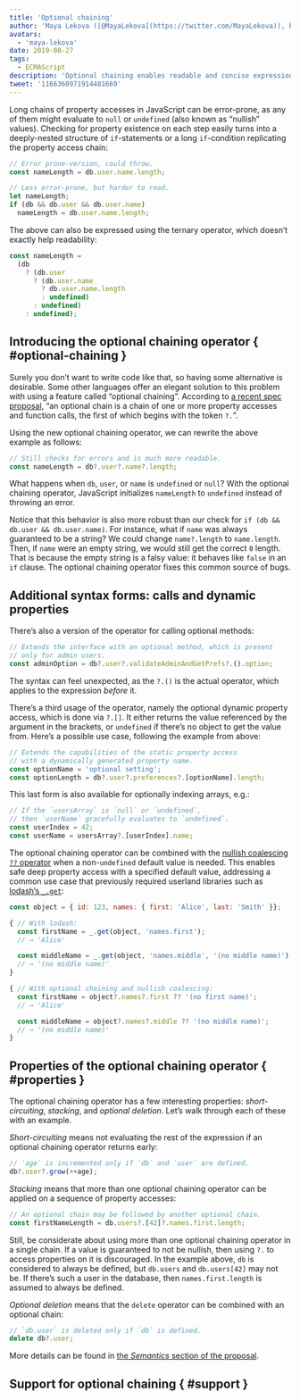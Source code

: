 ```yaml
---
title: 'Optional chaining'
author: 'Maya Lekova ([@MayaLekova](https://twitter.com/MayaLekova)), breaker of optional chains'
avatars:
  - 'maya-lekova'
date: 2019-08-27
tags:
  - ECMAScript
description: 'Optional chaining enables readable and concise expression of property accesses with built-in nullish checking.'
tweet: '1166360971914481669'
---
```

Long chains of property accesses in JavaScript can be error-prone, as any of them might evaluate to `null` or `undefined` (also known as “nullish” values). Checking for property existence on each step easily turns into a deeply-nested structure of `if`-statements or a long `if`-condition replicating the property access chain:

```js
// Error prone-version, could throw.
const nameLength = db.user.name.length;

// Less error-prone, but harder to read.
let nameLength;
if (db && db.user && db.user.name)
  nameLength = db.user.name.length;
```

The above can also be expressed using the ternary operator, which doesn’t exactly help readability:

```js
const nameLength =
  (db
    ? (db.user
      ? (db.user.name
        ? db.user.name.length
        : undefined)
      : undefined)
    : undefined);
```

## Introducing the optional chaining operator { #optional-chaining }

Surely you don’t want to write code like that, so having some alternative is desirable. Some other languages offer an elegant solution to this problem with using a feature called “optional chaining”. According to [a recent spec proposal](https://github.com/tc39/proposal-optional-chaining), “an optional chain is a chain of one or more property accesses and function calls, the first of which begins with the token `?.`”.

Using the new optional chaining operator, we can rewrite the above example as follows:

```js
// Still checks for errors and is much more readable.
const nameLength = db?.user?.name?.length;
```

What happens when `db`, `user`, or `name` is `undefined` or `null`? With the optional chaining operator, JavaScript initializes `nameLength` to `undefined` instead of throwing an error.

Notice that this behavior is also more robust than our check for `if (db && db.user && db.user.name)`. For instance, what if `name` was always guaranteed to be a string? We could change `name?.length` to `name.length`. Then, if `name` were an empty string, we would still get the correct `0` length. That is because the empty string is a falsy value: it behaves like `false` in an `if` clause. The optional chaining operator fixes this common source of bugs.

## Additional syntax forms: calls and dynamic properties

There’s also a version of the operator for calling optional methods:

```js
// Extends the interface with an optional method, which is present
// only for admin users.
const adminOption = db?.user?.validateAdminAndGetPrefs?.().option;
```

The syntax can feel unexpected, as the `?.()` is the actual operator, which applies to the expression _before_ it.

There’s a third usage of the operator, namely the optional dynamic property access, which is done via `?.[]`. It either returns the value referenced by the argument in the brackets, or `undefined` if there’s no object to get the value from. Here’s a possible use case, following the example from above:

```js
// Extends the capabilities of the static property access
// with a dynamically generated property name.
const optionName = 'optional setting';
const optionLength = db?.user?.preferences?.[optionName].length;
```

This last form is also available for optionally indexing arrays, e.g.:

```js
// If the `usersArray` is `null` or `undefined`,
// then `userName` gracefully evaluates to `undefined`.
const userIndex = 42;
const userName = usersArray?.[userIndex].name;
```

The optional chaining operator can be combined with the [nullish coalescing `??` operator](https://v8.dev/features/nullish-coalescing) when a non-`undefined` default value is needed. This enables safe deep property access with a specified default value, addressing a common use case that previously required userland libraries such as [lodash’s `_.get`](https://lodash.dev/docs/4.17.15#get):

```js
const object = { id: 123, names: { first: 'Alice', last: 'Smith' }};

{ // With lodash:
  const firstName = _.get(object, 'names.first');
  // → 'Alice'

  const middleName = _.get(object, 'names.middle', '(no middle name)');
  // → '(no middle name)'
}

{ // With optional chaining and nullish coalescing:
  const firstName = object?.names?.first ?? '(no first name)';
  // → 'Alice'

  const middleName = object?.names?.middle ?? '(no middle name)';
  // → '(no middle name)'
}
```

## Properties of the optional chaining operator { #properties }

The optional chaining operator has a few interesting properties: _short-circuiting_, _stacking_, and _optional deletion_. Let’s walk through each of these with an example.

_Short-circuiting_ means not evaluating the rest of the expression if an optional chaining operator returns early:

```js
// `age` is incremented only if `db` and `user` are defined.
db?.user?.grow(++age);
```

_Stacking_ means that more than one optional chaining operator can be applied on a sequence of property accesses:

```js
// An optional chain may be followed by another optional chain.
const firstNameLength = db.users?.[42]?.names.first.length;
```

Still, be considerate about using more than one optional chaining operator in a single chain. If a value is guaranteed to not be nullish, then using `?.` to access properties on it is discouraged. In the example above, `db` is considered to always be defined, but `db.users` and `db.users[42]` may not be. If there’s such a user in the database, then `names.first.length` is assumed to always be defined.

_Optional deletion_ means that the `delete` operator can be combined with an optional chain:

```js
// `db.user` is deleted only if `db` is defined.
delete db?.user;
```

More details can be found in [the _Semantics_ section of the proposal](https://github.com/tc39/proposal-optional-chaining#semantics).

## Support for optional chaining { #support }

<feature-support chrome="no https://bugs.chromium.org/p/v8/issues/detail?id=9553"
                 firefox="no https://bugzilla.mozilla.org/show_bug.cgi?id=1566143"
                 safari="no https://bugs.webkit.org/show_bug.cgi?id=200199"
                 nodejs="no"
                 babel="yes https://babeljs.io/docs/en/babel-plugin-proposal-optional-chaining"></feature-support>
